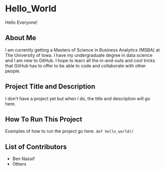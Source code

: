 # Hello_World

Hello Everyone!

## About Me
I am currently getting a Masters of Science in Business Analytics (MSBA) at The University of Iowa.
I have my undergraduate degree in data science and I am new to GitHub.
I hope to learn all the in-and-outs and cool tricks that GitHub has to offer to be able to code
and collaborate with other people. 

## Project Title and Description
I don't have a project yet but when I do, the title and description will go here.  

## How To Run This Project
Examples of how to run the project go here. 
`def hello_world()`

## List of Contributors
- Ben Nassif
- Others
